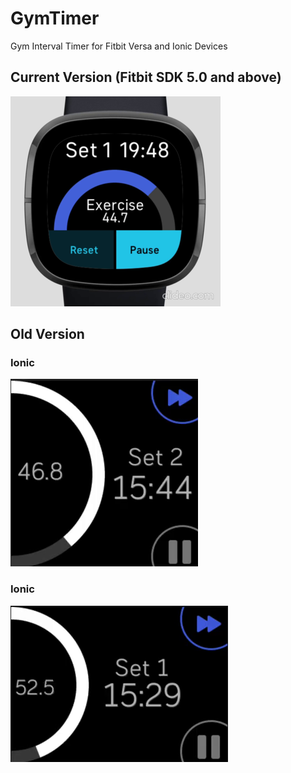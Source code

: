 # GymTimer
Gym Interval Timer for Fitbit Versa and Ionic Devices

## Current Version (Fitbit SDK 5.0 and above)
![Sense](/screenshots/sense.png)

## Old Version

### Ionic
![Versa](/screenshots/versa1.png)

### Ionic
![Ionic](/screenshots/ionic1.png)
